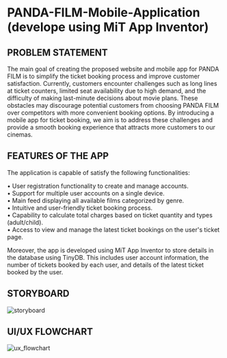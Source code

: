 # PANDA-FILM-Mobile-Application (develope using MiT App Inventor)

<h2> PROBLEM STATEMENT </h2>
The main goal of creating the proposed website and mobile app for PANDA FILM is to simplify the ticket booking process and improve customer satisfaction. Currently, customers encounter challenges such as long lines at ticket counters, limited seat availability due to high demand, and the difficulty of making last-minute decisions about movie plans. These obstacles may discourage potential customers from choosing PANDA FILM over competitors with more convenient booking options. By introducing a mobile app for ticket booking, we aim is to address these challenges and provide a smooth booking experience that attracts more customers to our cinemas.

<h2> FEATURES OF THE APP </h2>

The application is capable of satisfy the following functionalities:

• User registration functionality to create and manage accounts. <br>
• Support for multiple user accounts on a single device. <br>
• Main feed displaying all available films categorized by genre. <br>
• Intuitive and user-friendly ticket booking process. <br>
• Capability to calculate total charges based on ticket quantity and types (adult/child). <br>
• Access to view and manage the latest ticket bookings on the user's ticket page. <br>

Moreover, the app is developed using MiT App Inventor to store details in the database using TinyDB. This includes user account information, the number of tickets booked by each user, and details of the latest ticket booked by the user.

<h2> STORYBOARD </h2>

![storyboard](https://github.com/user-attachments/assets/443dcf67-d445-46ac-af37-d6c7dfc695a7)

<h2> UI/UX FLOWCHART </h2>

![ux_flowchart](https://github.com/user-attachments/assets/db774be4-b1a2-4884-b55b-98d972ad6bbe)
